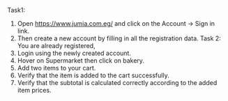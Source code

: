Task1:
1. Open https://www.jumia.com.eg/ and click on the Account -> Sign in link.
2. Then create a new account by filling in all the registration data.
Task 2: You are already registered,
1. Login using the newly created account.
2. Hover on Supermarket then click on bakery.
3. Add two items to your cart.
4. Verify that the item is added to the cart successfully.
5. Verify that the subtotal is calculated correctly according to the added item prices. 
